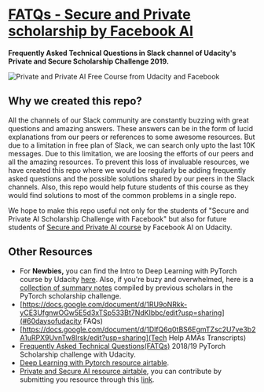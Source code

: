 # [FATQs - Secure and Private  scholarship by Facebook AI](https://fatqs-private-and-secure-ai.herokuapp.com/)
**Frequently Asked Technical Questions in Slack channel of Udacity's Private and Secure Scholarship Challenge 2019.**

![Private and Private  AI Free Course from Udacity and Facebook](https://i1.wp.com/blog.udacity.com/wp-content/uploads/2019/05/Social2-FB.png?resize=768%2C403&ssl=1)

## Why we created this repo?
All the channels of our Slack community are constantly buzzing with great questions and amazing answers. These answers can be in the form of lucid explanations from our peers or references to some awesome resources. But due to a limitation in free plan of Slack, we can search only upto the last 10K messages. Due to this limitation, we are loosing the efforts of our peers and all the amazing resources. To prevent this loss of invaluable resources, we have created this repo where we would be regularly be adding frequently asked questions and the possible solutions shared by our peers in the Slack channels. Also, this repo would help future students of this course as they would find solutions to most of the common problems in a single repo.

We hope to make this repo useful not only for the students of "Secure and Private AI Scholarship Challenge with Facebook" but also for future students of [Secure and Private AI course](https://www.udacity.com/course/secure-and-private-ai--ud185) by Facebook AI on Udacity.

## Other Resources
* For **Newbies,** you can find the Intro to Deep Learning with PyTorch course by Udacity [here](https://www.udacity.com/course/deep-learning-pytorch--ud188). Also, if you're buzy and overwhelmed, here is  a [collection of summary notes](https://docs.google.com/spreadsheets/d/1b7eD6dgWXgFuFpbWHImC5lovWLBfPR_zgaedBRA_21s/edit#gid=0) compiled by previous scholars in the PyTorch scholarship challenge.
* [https://docs.google.com/document/d/1RU9oNRkk-yCE3UfgnwOGw5E5d3xTSp533Bt7NdKIbbc/edit?usp=sharing](#60daysofudacity FAQs)
* [https://docs.google.com/document/d/1DlfQ6q0tBS6EgmTZsc2U7ve3b2A1uRPX9UvnTw8lrsk/edit?usp=sharing](Tech Help AMAs Transcripts)
* [Frequently Asked Technical Questions(FATQs)](https://github.com/ishgirwan/faqs_pytorch_scholarship) 2018/19 PyTorch Scholarship challenge with Udacity.
* [Deep Learning with Pytorch resource airtable](https://airtable.com/shrwVC7gPOuTJkxW0/tblUf4zxlIMLjwrbv?blocks=hide).
* [Private and Secure AI resource airtable](https://airtable.com/shrnw72B7jTxkb6IB/tblmTxH5ToKfHAqkO/viw6ngRCOjK9dwc5C?blocks=hide), you can contribute by submitting you resource through this [link](https://airtable.com/shrohsUEV89f5zZge).

